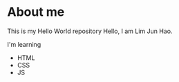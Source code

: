 # About me
This is my Hello World repository
Hello, I am Lim Jun Hao.

I'm learning
- HTML
- CSS
- JS
